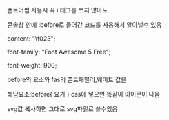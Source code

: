 폰트어썸 사용시 꼭 i 태그를 쓰지 않아도

콘솔창 안에 :before로 들어간 코드를 사용해서 알아낼수 있음

content: "\f023";

 font-family: "Font Awesome 5 Free";

 font-weight: 900;

before의 요소와 fas의 폰트패밀리,웨이트 값을 

해당요소:before{ 요기 } css에 넣으면 똑같이 아이콘이 나옴



svg값 복사하면 그대로 svg파일로 쓸수있음